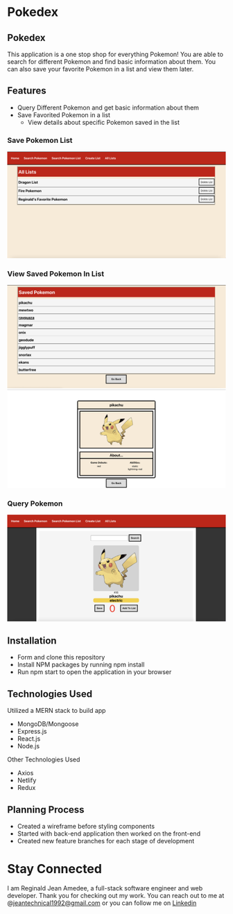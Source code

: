 # Pokedex

## Pokedex 
This application is a one stop shop for everything Pokemon! You are able to search for different Pokemon and find basic information about them. You can also save your favorite Pokemon in a list and view them later.

## Features
* Query Different Pokemon and get basic information about them
* Save Favorited Pokemon in a list
  * View details about specific Pokemon saved in the list

### Save Pokemon List
<img src="src/assets/savedList.png" max-width="100%">

### View Saved Pokemon In List
<img src="src/assets/savedPokemonInList.png" max-width="100%">
<img src="src/assets/PokemonCard.png" max-width="100%">

### Query Pokemon
<img src="src/assets/findPokemon.png" max-width="100%">

## Installation
* Form and clone this repository
* Install NPM packages by running npm install
* Run npm start to open the application in your browser

## Technologies Used 

Utilized a MERN stack to build app
* MongoDB/Mongoose
* Express.js
* React.js
* Node.js

Other Technologies Used
* Axios
* Netlify
* Redux 

## Planning Process
* Created a wireframe before styling components
* Started with back-end application then worked on the front-end
* Created new feature branches for each stage of development

# Stay Connected
I am Reginald Jean Amedee, a full-stack software engineer and web developer. Thank you for checking out my work. You can reach out to me at @jeantechnical1992@gmail.com or you can follow me on [Linkedin](https://www.linkedin.com/in/reginaldamedee/)
